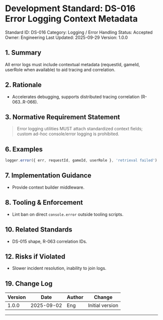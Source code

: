 # Development Standard: DS-016 Error Logging Context Metadata

Standard ID: DS-016
Category: Logging / Error Handling
Status: Accepted
Owner: Engineering
Last Updated: 2025-09-29
Version: 1.0.0

## 1. Summary

All error logs must include contextual metadata (requestId, gameId, userRole when available) to aid tracing and correlation.

## 2. Rationale

- Accelerates debugging, supports distributed tracing correlation (R-063..R-066).

## 3. Normative Requirement Statement

> Error logging utilities MUST attach standardized context fields; custom ad-hoc console/error logging is prohibited.

## 6. Examples

```ts
logger.error({ err, requestId, gameId, userRole }, 'retrieval failed')
```

## 7. Implementation Guidance

- Provide context builder middleware.

## 8. Tooling & Enforcement

- Lint ban on direct `console.error` outside tooling scripts.

## 10. Related Standards

- DS-015 shape, R-063 correlation IDs.

## 12. Risks if Violated

- Slower incident resolution, inability to join logs.

## 19. Change Log

| Version | Date | Author | Change |
| ------- | ---- | ------ | ------ |
| 1.0.0 | 2025-09-02 | Eng | Initial version |

---
